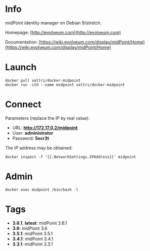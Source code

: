# Info

midPoint identity manager on Debian 9/stretch.

Homepage: [http://evolveum.com](http://evolveum.com)

Documentation: [https://wiki.evolveum.com/display/midPoint/Home](https://wiki.evolveum.com/display/midPoint/Home)

# Launch

    docker pull valtri/docker-midpoint
    docker run -itd --name midpoint valtri/docker-midpoint

# Connect

Parameters (replace the IP by real value):

* URL: **http://172.17.0.2/midpoint**
* User: **administrator**
* Password: **5ecr3t**

The IP address may be obtained:

    docker inspect -f '{{.NetworkSettings.IPAddress}}' midpoint

# Admin

    docker exec midpoint /bin/bash -l

# Tags

* **3.6.1**, **latest**: midPoint 3.6.1
* **3.6**: midPoint 3.6
* **3.5.1**: midPoint 3.5.1
* **3.4.1**: midPoint 3.4.1
* **3.3.1**: midPoint 3.3.1
